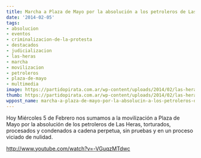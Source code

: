 ```yaml
---
title: Marcha a Plaza de Mayo por la absolución a los petroleros de Las Heras
date: '2014-02-05'
tags:
- absolucion
- eventos
- criminalizacion-de-la-protesta
- destacados
- judicializacion
- las-heras
- marcha
- movilizacion
- petroleros
- plaza-de-mayo
- multimedia
image: https://partidopirata.com.ar/wp-content/uploads/2014/02/las-heras.jpg
thumb: https://partidopirata.com.ar/wp-content/uploads/2014/02/las-heras-150x150.jpg
wppost_name: marcha-a-plaza-de-mayo-por-la-absolucin-a-los-petroleros-de-las-heras
---
```


Hoy Miércoles 5 de Febrero nos sumamos a la movilización a Plaza de Mayo por la absolución de los petroleros de Las Heras, torturados, procesados y condenados a cadena perpetua, sin pruebas y en un proceso viciado de nulidad. 

http://www.youtube.com/watch?v=-VGuqzMTdwc  
